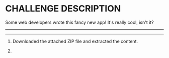 # CHALLENGE DESCRIPTION

Some web developers wrote this fancy new app! It's really cool, isn't it?

***
***

1. Downloaded the attached ZIP file and extracted the content.

2. 